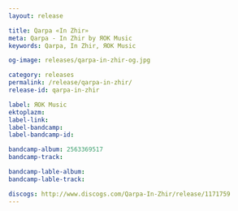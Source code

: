 ```yaml
---
layout: release

title: Qarpa «In Zhir»
meta: Qarpa - In Zhir by ЯОК Music
keywords: Qarpa, In Zhir, ЯОК Music

og-image: releases/qarpa-in-zhir-og.jpg

category: releases
permalink: /release/qarpa-in-zhir/
release-id: qarpa-in-zhir

label: ЯОК Music
ektoplazm: 
label-link: 
label-bandcamp: 
label-bandcamp-id: 

bandcamp-album: 2563369517
bandcamp-track: 

bandcamp-lable-album: 
bandcamp-lable-track: 

discogs: http://www.discogs.com/Qarpa-In-Zhir/release/1171759
---
```



